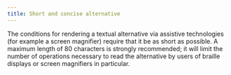 ```yaml
---
title: Short and concise alternative
---
```


The conditions for rendering a textual alternative via assistive technologies (for example a screen magnifier) require that it be as short as possible. A maximum length of 80 characters is strongly recommended; it will limit the number of operations necessary to read the alternative by users of braille displays or screen magnifiers in particular.
